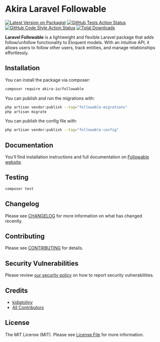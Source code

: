 # Akira Laravel Followable

[![Latest Version on Packagist](https://img.shields.io/packagist/v/akira-io/followable.svg?style=flat-square)](https://packagist.org/packages/akira-io/followable)
[![GitHub Tests Action Status](https://img.shields.io/github/actions/workflow/status/akira-io/followable/run-tests.yml?branch=main&label=tests&style=flat-square)](https://github.com/akira-io/followable/actions?query=workflow%3Arun-tests+branch%3Amain)
[![GitHub Code Style Action Status](https://img.shields.io/github/actions/workflow/status/akira-io/followable/fix-php-code-style-issues.yml?branch=main&label=code%20style&style=flat-square)](https://github.com/akira-io/followable/actions?query=workflow%3A"Fix+PHP+code+style+issues"+branch%3Amain)
[![Total Downloads](https://img.shields.io/packagist/dt/akira-io/followable.svg?style=flat-square)](https://packagist.org/packages/akira-io/followable)

**Laravel Followable** is a lightweight and flexible Laravel package that adds follow/unfollow functionality to Eloquent
models. With an intuitive API, it allows users to follow other users, track entities, and manage relationships
effortlessly.

## Installation

You can install the package via composer:

```bash
composer require akira-io/followable
```

You can publish and run the migrations with:

```bash
php artisan vendor:publish --tag="followable-migrations"
php artisan migrate
```

You can publish the config file with:

```bash
php artisan vendor:publish --tag="followable-config"
```

## Documentation

You'll find installation instructions and full documentation on [Followable website](https://followable.akira-io.com).

## Testing

```bash
composer test
```

## Changelog

Please see [CHANGELOG](CHANGELOG.md) for more information on what has changed recently.

## Contributing

Please see [CONTRIBUTING](CONTRIBUTING.md) for details.

## Security Vulnerabilities

Please review [our security policy](../../security/policy) on how to report security vulnerabilities.

## Credits

- [kidiatoliny](https://github.com/kidiatoliny)
- [All Contributors](../../contributors)

## License

The MIT License (MIT). Please see [License File](LICENSE.md) for more information.
